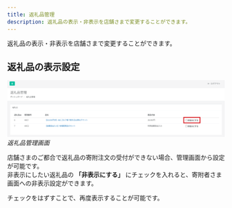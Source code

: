 ```yaml
---
title: 返礼品管理
description: 返礼品の表示・非表示を店舗さまで変更することができます。
---
```


返礼品の表示・非表示を店舗さまで変更することができます。

## 返礼品の表示設定
![返礼品管理画面](../../../assets/images/shops_product_01.png)
*返礼品管理画面*

店舗さまのご都合で返礼品の寄附注文の受付ができない場合、管理画面から設定が可能です。  
非表示にしたい返礼品の **「非表示にする」** にチェックを入れると、寄附者さま画面への非表示設定ができます。

チェックをはずすことで、再度表示することが可能です。
